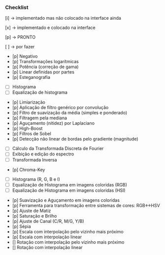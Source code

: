 ### Checklist

[i] -> implementado mas não colocado na interface ainda

[x] -> implementado e colocado na interface

[p] -> PRONTO

[ ] -> por fazer

- [p] Negativo
- [p] Transformações logarítmicas
- [p] Potência (correção de gama)
- [p] Linear definidas por partes
- [p] Esteganografia
- [ ] Histograma 
- [ ] Equalização de histograma
- [p] Limiarização 
- [p] Aplicação de filtro genérico por convolução
- [p] Filtro de suavização da média (simples e ponderado) 
- [p] Filtragem pela mediana 
- [p] Aguçamento (nitidez) por Laplaciano 
- [p] High-Boost 
- [p] Filtros de Sobel 
- [p] Detecção não linear de bordas pelo gradiente (magnitude) 
- [ ] Cálculo da Transformada Discreta de Fourier 
- [ ] Exibição e edição do espectro
- [ ] Transformada Inversa 
- [p] Chroma-Key 
- [ ] Histograma (R, G, B e I) 
- [ ] Equalização de Histograma em imagens coloridas (RGB) 
- [ ] Equalização de Histograma em imagens coloridas (HSI) 
- [p] Suavização e Aguçamento em imagens coloridas 
- [p] Ferramenta para transformação entre sistemas de cores: RGB<->HSV
- [p] Ajuste de Matiz 
- [p] Saturação e Brilho 
- [p] Ajuste de Canal (C/R, M/G, Y/B) 
- [p] Sépia 
- [p] Escala com interpolação pelo vizinho mais próximo 
- [p] Escala com interpolação linear
- [] Rotação com interpolação pelo vizinho mais próximo 
- [] Rotação com interpolação linear
